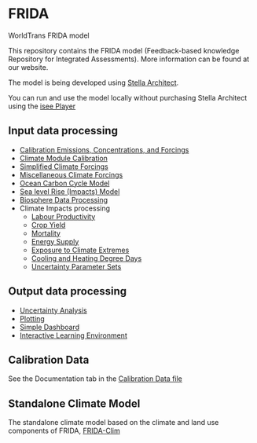 # FRIDA
WorldTrans FRIDA model

This repository contains the FRIDA model (Feedback-based knowledge Repository for Integrated Assessments). More information can be found at our website.  

The model is being developed using <a href="https://www.iseesystems.com/store/products/stella-architect.aspx">Stella Architect</a>.

You can run and use the model locally without purchasing Stella Architect using the <a href="https://www.iseesystems.com/softwares/player/iseeplayer.aspx">isee Player</a>

## Input data processing
<ul>
  <li>
    <a href="https://github.com/chrisdwells/FRIDA-emissions">Calibration Emissions, Concentrations, and Forcings</a>
  </li>
  <li>
    <a href="https://github.com/chrisdwells/calibrate-FRIDA-climate">Climate Module Calibration</a>
  </li>
  <li>
    <a href="https://github.com/chrisdwells/FRIDA-forcings">Simplified Climate Forcings</a>
  </li>
  <li>
    <a href="https://github.com/chrisdwells/FRIDA-misc-forcings">Miscellaneous Climate Forcings</a>
  </li>
  <li>
    <a href="https://github.com/lnnrtrmm/Carbon-Climate-Box-Model">Ocean Carbon Cycle Model</a>
  </li>
  <li>
    <a href="https://github.com/lnnrtrmm/FRISIA">Sea level Rise (Impacts) Model</a>
  </li>
  <li>
    <a href="https://github.com/jnnsbrr/frida_biosphere_data">Biosphere Data Processing</a>
  </li>
  <li>
    Climate Impacts processing
    <ul>
      <li><a href="https://github.com/chrisdwells/climate-labour-impacts">Labour Productivity</a></li>
      <li><a href="https://github.com/chrisdwells/climate-crops-impacts">Crop Yield</a></li>
      <li><a href="https://github.com/chrisdwells/temperature-mortality">Mortality</a></li>
      <li><a href="https://github.com/chrisdwells/climate-energy-supply">Energy Supply</a></li>
      <li><a href="https://github.com/chrisdwells/extremes-exposure">Exposure to Climate Extremes</a></li>
      <li><a href="https://github.com/chrisdwells/cdd-hdd">Cooling and Heating Degree Days</a></li>
      <li><a href="https://github.com/chrisdwells/FRIDA-climate-impacts">Uncertainty Parameter Sets</a></li>
    </ul>
  </li>
</ul>

## Output data processing
<ul>
  <li>
    <a href="https://github.com/BenjaminBlanz/WorldTransFrida-Uncertainty">Uncertainty Analysis</a>
  </li>
  <li>
    <a href="https://github.com/adakudlum/make_plots_from_FRIDA_output">Plotting</a>
  </li>
  <li>
    <a href="https://github.com/BenjaminBlanz/WorldTransFRIDA-SimpleDashboard">Simple Dashboard</a>
  </li>
  <li>
    <a href="https://github.com/BenjaminBlanz/WorldTransFRIDA-ILE">Interactive Learning Environment</a>
  </li>
</ul>
 
## Calibration Data

See the Documentation tab in the <a href="https://github.com/metno/WorldTransFRIDA/blob/main/Data/Calibration%20Data.csv">Calibration Data file</a>
 
## Standalone Climate Model

The standalone climate model based on the climate and land use components of FRIDA, <a href="https://github.com/chrisdwells/FRIDA-Clim">FRIDA-Clim</a>
 